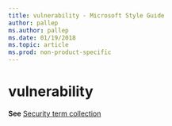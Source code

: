 ```yaml
---
title: vulnerability - Microsoft Style Guide
author: pallep
ms.author: pallep
ms.date: 01/19/2018
ms.topic: article
ms.prod: non-product-specific
---
```


# vulnerability

**See** [Security term collection](/style-guide/a-z-word-list-term-collections/term-collections/security-terms)
